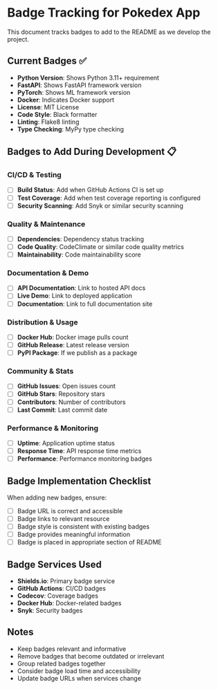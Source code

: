 # Badge Tracking for Pokedex App

This document tracks badges to add to the README as we develop the project.

## Current Badges ✅

- **Python Version**: Shows Python 3.11+ requirement
- **FastAPI**: Shows FastAPI framework version
- **PyTorch**: Shows ML framework version
- **Docker**: Indicates Docker support
- **License**: MIT License
- **Code Style**: Black formatter
- **Linting**: Flake8 linting
- **Type Checking**: MyPy type checking

## Badges to Add During Development 📋

### CI/CD & Testing
- [ ] **Build Status**: Add when GitHub Actions CI is set up
- [ ] **Test Coverage**: Add when test coverage reporting is configured
- [ ] **Security Scanning**: Add Snyk or similar security scanning

### Quality & Maintenance
- [ ] **Dependencies**: Dependency status tracking
- [ ] **Code Quality**: CodeClimate or similar code quality metrics
- [ ] **Maintainability**: Code maintainability score

### Documentation & Demo
- [ ] **API Documentation**: Link to hosted API docs
- [ ] **Live Demo**: Link to deployed application
- [ ] **Documentation**: Link to full documentation site

### Distribution & Usage
- [ ] **Docker Hub**: Docker image pulls count
- [ ] **GitHub Release**: Latest release version
- [ ] **PyPI Package**: If we publish as a package

### Community & Stats
- [ ] **GitHub Issues**: Open issues count
- [ ] **GitHub Stars**: Repository stars
- [ ] **Contributors**: Number of contributors
- [ ] **Last Commit**: Last commit date

### Performance & Monitoring
- [ ] **Uptime**: Application uptime status
- [ ] **Response Time**: API response time metrics
- [ ] **Performance**: Performance monitoring badges

## Badge Implementation Checklist

When adding new badges, ensure:
- [ ] Badge URL is correct and accessible
- [ ] Badge links to relevant resource
- [ ] Badge style is consistent with existing badges
- [ ] Badge provides meaningful information
- [ ] Badge is placed in appropriate section of README

## Badge Services Used

- **Shields.io**: Primary badge service
- **GitHub Actions**: CI/CD badges
- **Codecov**: Coverage badges
- **Docker Hub**: Docker-related badges
- **Snyk**: Security badges

## Notes

- Keep badges relevant and informative
- Remove badges that become outdated or irrelevant
- Group related badges together
- Consider badge load time and accessibility
- Update badge URLs when services change